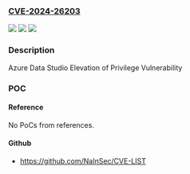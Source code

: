 ### [CVE-2024-26203](https://cve.mitre.org/cgi-bin/cvename.cgi?name=CVE-2024-26203)
![](https://img.shields.io/static/v1?label=Product&message=Azure%20Data%20Studio&color=blue)
![](https://img.shields.io/static/v1?label=Version&message=1.0.0%3C%201.48.0%20&color=brighgreen)
![](https://img.shields.io/static/v1?label=Vulnerability&message=Elevation%20of%20Privilege&color=brighgreen)

### Description

Azure Data Studio Elevation of Privilege Vulnerability

### POC

#### Reference
No PoCs from references.

#### Github
- https://github.com/NaInSec/CVE-LIST

